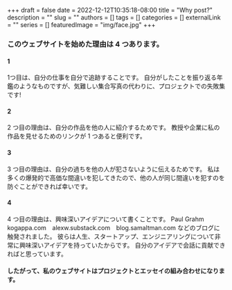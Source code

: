 +++ 
draft = false
date = 2022-12-12T10:35:18-08:00
title = "Why post?"
description = ""
slug = ""
authors = []
tags = []
categories = []
externalLink = ""
series = []
featuredImage = "img/face.jpg"
+++


### このウェブサイトを始めた理由は 4 つあります。

#### 1
1つ目は、自分の仕事を自分で追跡することです。 自分がしたことを振り返る年鑑のようなものですが、気難しい集合写真の代わりに、プロジェクトでの失敗集です!

#### 2
2 つ目の理由は、自分の作品を他の人に紹介するためです。 教授や企業に私の作品を見せるためのリンクが 1 つあると便利です。

#### 3
3 つ目の理由は、自分の過ちを他の人が犯さないように伝えるためです。 私は多くの爆発的で高価な間違いを犯してきたので、他の人が同じ間違いを犯すのを防ぐことができれば幸いです。

#### 4
4 つ目の理由は、興味深いアイデアについて書くことです。 Paul Grahm　kogappa.com　alexw.substack.com　blog.samaltman.com などのブログに触発されました。
彼らは人生、スタートアップ、エンジニアリングについて非常に興味深いアイデアを持っていたからです。 自分のアイデアで会話に貢献できればと思っています。


#### したがって、私のウェブサイトはプロジェクトとエッセイの組み合わせになります。